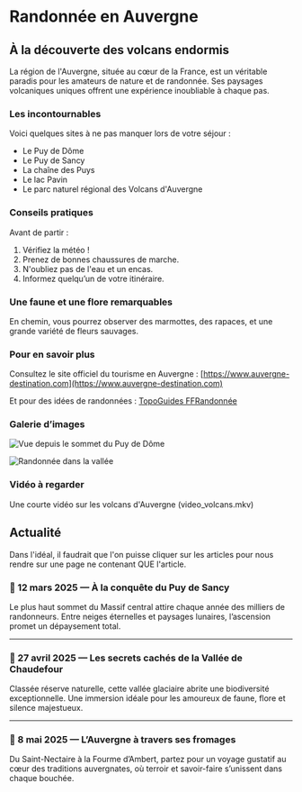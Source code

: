 [//]: # (-------------------- PAGE ACCUEIL)

[//]: # (------------------ Vous penserez à Faire un petit menu permettant de naviguer entre la page d'accueil et la page "stats")

# Randonnée en Auvergne

## À la découverte des volcans endormis

La région de l'Auvergne, située au cœur de la France, est un véritable paradis pour les amateurs de nature et de
randonnée. Ses paysages volcaniques uniques offrent une expérience inoubliable à chaque pas.

### Les incontournables

Voici quelques sites à ne pas manquer lors de votre séjour :

- Le Puy de Dôme
- Le Puy de Sancy
- La chaîne des Puys
- Le lac Pavin
- Le parc naturel régional des Volcans d'Auvergne

### Conseils pratiques

Avant de partir :

1. Vérifiez la météo !
2. Prenez de bonnes chaussures de marche.
3. N'oubliez pas de l'eau et un encas.
4. Informez quelqu’un de votre itinéraire.

### Une faune et une flore remarquables

En chemin, vous pourrez observer des marmottes, des rapaces, et une grande variété de fleurs sauvages.

### Pour en savoir plus

Consultez le site officiel du tourisme en Auvergne : [https://www.auvergne-destination.com](https://www.auvergne-destination.com)

Et pour des idées de randonnées : [TopoGuides FFRandonnée](https://www.ffrandonnee.fr)

### Galerie d’images

![Vue depuis le sommet du Puy de Dôme](https://upload.wikimedia.org/wikipedia/commons/thumb/2/27/Puy_de_D%C3%B4me_vue_du_chemin_des_muletiers.jpg/800px-Puy_de_D%C3%B4me_vue_du_chemin_des_muletiers.jpg)

![Randonnée dans la vallée](https://upload.wikimedia.org/wikipedia/commons/thumb/a/ab/Cha%C3%AEne_des_Puys_depuis_le_Puy_de_D%C3%B4me.jpg/800px-Cha%C3%AEne_des_Puys_depuis_le_Puy_de_D%C3%B4me.jpg)

### Vidéo à regarder

Une courte vidéo sur les volcans d'Auvergne (video_volcans.mkv)

[//]: # (La vidéo doit se lancer automatiquement)
[//]: # (Tourner en boucle)
[//]: # (Il ne faut pas activer le son)

## Actualité
Dans l'idéal, il faudrait que l'on puisse cliquer sur les articles pour nous rendre sur une page ne contenant QUE l'article.

### 🌋 12 mars 2025 — À la conquête du Puy de Sancy
Le plus haut sommet du Massif central attire chaque année des milliers de randonneurs. Entre neiges éternelles et paysages lunaires, l’ascension promet un dépaysement total.

---

### 🌿 27 avril 2025 — Les secrets cachés de la Vallée de Chaudefour
Classée réserve naturelle, cette vallée glaciaire abrite une biodiversité exceptionnelle. Une immersion idéale pour les amoureux de faune, flore et silence majestueux.

---

### 🧀 8 mai 2025 — L’Auvergne à travers ses fromages
Du Saint-Nectaire à la Fourme d’Ambert, partez pour un voyage gustatif au cœur des traditions auvergnates, où terroir et savoir-faire s’unissent dans chaque bouchée.

